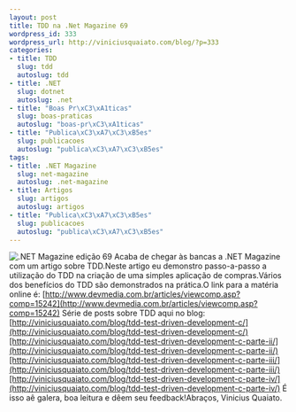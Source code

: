 ```yaml
--- 
layout: post
title: TDD na .Net Magazine 69
wordpress_id: 333
wordpress_url: http://viniciusquaiato.com/blog/?p=333
categories: 
- title: TDD
  slug: tdd
  autoslug: tdd
- title: .NET
  slug: dotnet
  autoslug: .net
- title: "Boas Pr\xC3\xA1ticas"
  slug: boas-praticas
  autoslug: "boas-pr\xC3\xA1ticas"
- title: "Publica\xC3\xA7\xC3\xB5es"
  slug: publicacoes
  autoslug: "publica\xC3\xA7\xC3\xB5es"
tags: 
- title: .NET Magazine
  slug: net-magazine
  autoslug: .net-magazine
- title: Artigos
  slug: artigos
  autoslug: artigos
- title: "Publica\xC3\xA7\xC3\xB5es"
  slug: publicacoes
  autoslug: "publica\xC3\xA7\xC3\xB5es"
---
```


![.NET Magazine edição 69](http://viniciusquaiato.com/blog/wp-content/uploads/2010/01/capa_online_net691-256x300.jpg ".NET Magazine edição 69")
Acaba de chegar às bancas a .NET Magazine com um artigo sobre TDD.Neste artigo eu demonstro passo-a-passo a utilização do TDD na criação de uma simples aplicação de compras.Vários dos benefícios do TDD são demonstrados na prática.O link para a matéria online é: [http://www.devmedia.com.br/articles/viewcomp.asp?comp=15242](http://www.devmedia.com.br/articles/viewcomp.asp?comp=15242)
Série de posts sobre TDD aqui no blog:[http://viniciusquaiato.com/blog/tdd-test-driven-development-c/](http://viniciusquaiato.com/blog/tdd-test-driven-development-c/)[http://viniciusquaiato.com/blog/tdd-test-driven-development-c-parte-ii/](http://viniciusquaiato.com/blog/tdd-test-driven-development-c-parte-ii/)[http://viniciusquaiato.com/blog/tdd-test-driven-development-c-parte-iii/](http://viniciusquaiato.com/blog/tdd-test-driven-development-c-parte-iii/)[http://viniciusquaiato.com/blog/tdd-test-driven-development-c-parte-iv/](http://viniciusquaiato.com/blog/tdd-test-driven-development-c-parte-iv/)
É isso aê galera, boa leitura e dêem seu feedback!Abraços, Vinicius Quaiato.

